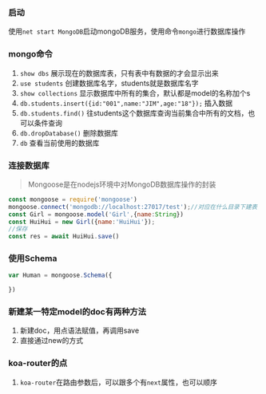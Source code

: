 ### 启动
使用```net start MongoDB```启动mongoDB服务，使用命令```mongo```进行数据库操作
### mongo命令
1. ```show dbs``` 展示现在的数据库表，只有表中有数据的才会显示出来
2. ```use students``` 创建数据库名字，students就是数据库名字
3. ```show collections``` 显示数据库中所有的集合，默认都是model的名称加个s
4. ```db.students.insert({id:"001",name:"JIM",age:"18"});``` 插入数据
5. ```db.students.find()``` 往students这个数据库查询当前集合中所有的文档，也可以条件查询
6. ```db.dropDatabase()``` 删除数据库
7. ```db``` 查看当前使用的数据库

### 连接数据库
>Mongoose是在nodejs环境中对MongoDB数据库操作的封装
```js
const mongoose = require('mongoose')
mongoose.connect('mongodb://localhost:27017/test');//对应在什么目录下建表
const Girl = mongoose.model('Girl',{name:String})
const HuiHui = new Girl({name:'HuiHui'});
//保存
const res = await HuiHui.save()
```

### 使用Schema
```js
var Human = mongoose.Schema({

})
```

### 新建某一特定model的doc有两种方法
1. 新建doc，用点语法赋值，再调用save
2. 直接通过new的方式

### koa-router的点
1. ```koa-router```在路由参数后，可以跟多个有```next```属性，也可以顺序